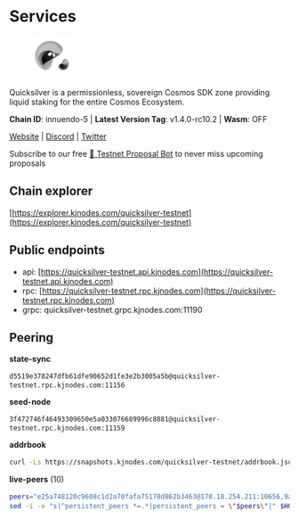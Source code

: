 # Services

<figure><img src="https://raw.githubusercontent.com/kj89/cosmos-images/main/logos/quicksilver.png" alt=""><figcaption></figcaption></figure>

Quicksilver is a permissionless, sovereign Cosmos SDK zone providing liquid staking for the entire Cosmos Ecosystem.

**Chain ID**: innuendo-5 | **Latest Version Tag**: v1.4.0-rc10.2 | **Wasm**: OFF

[Website](https://quicksilver.zone) | [Discord](https://discord.gg/quicksilverprotocol) | [Twitter](https://twitter.com/quicksilverzone)



Subscribe to our free [🤖 Testnet Proposal Bot](https://t.me/kjnodes_testnet_proposal_bot) to never miss upcoming proposals


## Chain explorer
[https://explorer.kjnodes.com/quicksilver-testnet](https://explorer.kjnodes.com/quicksilver-testnet)

## Public endpoints

* api: [https://quicksilver-testnet.api.kjnodes.com](https://quicksilver-testnet.api.kjnodes.com)
* rpc: [https://quicksilver-testnet.rpc.kjnodes.com](https://quicksilver-testnet.rpc.kjnodes.com)
* grpc: quicksilver-testnet.grpc.kjnodes.com:11190

## Peering

**state-sync**

```text
d5519e378247dfb61dfe90652d1fe3e2b3005a5b@quicksilver-testnet.rpc.kjnodes.com:11156
```

**seed-node**

```text
3f472746f46493309650e5a033076689996c8881@quicksilver-testnet.rpc.kjnodes.com:11159
```

**addrbook**
```bash
curl -Ls https://snapshots.kjnodes.com/quicksilver-testnet/addrbook.json > $HOME/.quicksilverd/config/addrbook.json
```

**live-peers** (10)
```bash
peers="e25a748120c9608c1d2a70fafa75178d862b3463@178.18.254.211:10656,9a60250367f370dc7395c7a5b0d503cec544188f@65.108.230.113:20026,d5519e378247dfb61dfe90652d1fe3e2b3005a5b@65.109.68.190:11156,03332cdbc3d354846a18992effbb8c20aa28f52a@65.21.133.125:28656,13564ca7ffcc8fa6bcc6d405c96fe8c724ec17da@88.99.213.25:11656,796e72ffc343c187cd5e8397c0c09c0671d228e0@185.16.39.51:26656,7781c28c240e85474425040f744b501d99120d1d@195.201.108.152:11656,0ccfc2136005f448c11dd515e22aac3e25f4b6dd@31.220.84.183:36656,74abcb5243d4ffc43de6ad1a288d8e50adcd467e@65.109.80.176:20656,a637b94cb989909cc182623748ef179b0659f148@65.109.23.114:11156"
sed -i -e "s|^persistent_peers *=.*|persistent_peers = \"$peers\"|" $HOME/.quicksilverd/config/config.toml
```
